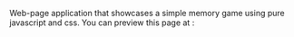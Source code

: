 Web-page application that showcases a simple memory game using pure javascript and css. You can preview this page at : 
